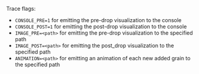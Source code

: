 Trace flags:

- `CONSOLE_PRE=1` for emitting the pre-drop visualization to the console
- `CONSOLE_POST=1` for emitting the post-drop visualization to the console
- `IMAGE_PRE=<path>` for emitting the pre-drop visualization to the specified path
- `IMAGE_POST=<path>` for emitting the post_drop visualization to the specified path
- `ANIMATION=<path>` for emitting an animation of each new added grain to the specified path
